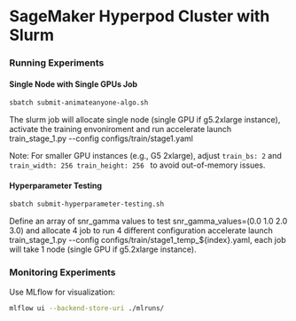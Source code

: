 # SageMaker Hyperpod Cluster with Slurm 

### Running Experiments

#### Single Node with Single GPUs Job
```bash
sbatch submit-animateanyone-algo.sh
```


The slurm job will allocate single node (single GPU if g5.2xlarge instance), activate the training envoniroment and run accelerate launch train_stage_1.py --config configs/train/stage1.yaml

Note: For smaller GPU instances (e.g., G5 2xlarge), adjust `train_bs: 2` and `train_width: 256 train_height: 256 ` to avoid out-of-memory issues.


#### Hyperparameter Testing
```bash
sbatch submit-hyperparameter-testing.sh
```

Define an array of snr_gamma values to test snr_gamma_values=(0.0 1.0 2.0 3.0) and allocate 4 job to run 4 different configuration 
accelerate launch train_stage_1.py --config configs/train/stage1_temp_${index}.yaml, each job will take 1 node (single GPU if g5.2xlarge instance). 


### Monitoring Experiments

Use MLflow for visualization:

```bash
mlflow ui --backend-store-uri ./mlruns/
```
